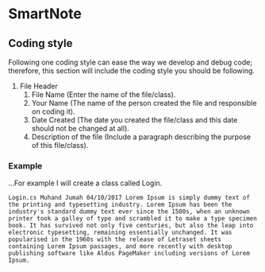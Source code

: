 # SmartNote
## Coding style
Following one coding style can ease the way we develop and debug code; therefore, this section will include the coding style you should be following.
1. File Header
   1. File Name (Enter the name of the file/class).
   2. Your Name (The name of the person created the file and responsible on coding it).
   3. Date Created (The date you created the file/class and this date should not be changed at all).
   4. Description of the file (Include a paragraph describing the purpose of this file/class).

### Example
...For example I will create a class called Login.

`
						  Login.cs
						Muhand Jumah
						 04/10/2017
 Lorem Ipsum is simply dummy text of the printing and typesetting industry. Lorem Ipsum has been the industry's standard dummy text ever since the 1500s, when an unknown printer took a galley of type and scrambled it to make a type specimen book. It has survived not only five centuries, but also the leap into electronic typesetting, remaining essentially unchanged. It was popularised in the 1960s with the release of Letraset sheets containing Lorem Ipsum passages, and more recently with desktop publishing software like Aldus PageMaker including versions of Lorem Ipsum.
`